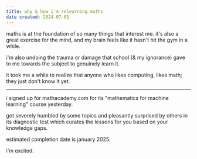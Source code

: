```yaml
---
title: why & how i'm relearning maths
date created: 2024-07-01
---
```

maths is at the foundation of so many things that interest me. it's also a great exercise for the mind, and my brain feels like it hasn't hit the gym in a while.

i'm also undoing the trauma or damage that school (& my ignorance) gave to me towards the subject to genuinely learn it.

it took me a while to realize that anyone who likes computing, likes math; they just don't know it yet.

---

i signed up for mathacademy.com for its "mathematics for machine learning" course yesterday.

got severely humbled by some topics and pleasantly surprised by others in its diagnostic test which curates the lessons for you based on your knowledge gaps.

estimated completion date is january 2025.

i'm excited.
